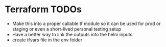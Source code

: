 # Terraform TODOs

- Make this into a proper callable tf module so it can be used for prod or
  staging or even a short-lived personal testing setup
- Have a better way to link the outputs into the helm inputs
- create tfvars file in the env folder
